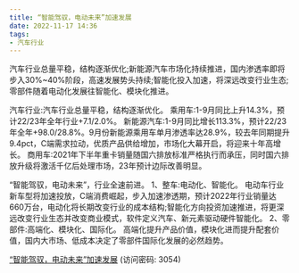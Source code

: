 ```yaml
---
title: “智能驾驭，电动未来”加速发展
date: 2022-11-17 14:36
tags:
- 汽车行业
---
```

汽车行业总量平稳，结构逐渐优化;新能源汽车市场化持续推进，国内渗透率即将步入30%~40%阶段，高速发展势头持续;智能化投入加速，将深远改变行业生态;零部件随着电动化发展往智能化、模块化推进。

汽车行业:汽车行业总量平稳，结构逐渐优化。
乘用车:1-9月同比上升14.3%，预计22/23年全年行业+7.1/2.0%。
新能源汽车:1-9月同比增长113.3%，预计22/23年全年+98.0/28.8%。9月份新能源乘用车单月渗透率达28.9%，较去年同期提升9.4pct，C端需求拉动，优质产品供给增加，市场化大幕开启，将迎来十年高增长。
商用车:2021年下半年重卡销量随国六排放标准严格执行而承压，同时国六排放升级将激活千亿后处理市场，23年预计边际改善明显。
<!-- more -->
“智能驾驭，电动未来”，行业全速前进。
1、整车:电动化、智能化。
电动车行业新车型将加速投放，C端消费崛起，步入加速渗透期，预计2022年行业销量达660万台，电动化将长期改变行业的成本结构;智能化方向投资加速推进，将更深远改变行业生态并改变商业模式，软件定义汽车、新元素驱动硬件智能化。
2、零部件:高端化、模块化、国际化。
高端化提升产品价值，模块化进而提升配套价值，国内大市场、低成本决定了零部件国际化发展的必然趋势。

[“智能驾驭，电动未来”加速发展](https://url12.ctfile.com/f/3948612-724728195-d664a5?p=3054)
(访问密码: 3054)

